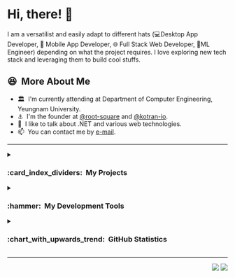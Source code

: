 # Hi, there! :wave:

I am a versatilist and easily adapt to different hats (:computer:Desktop App Developer, :iphone: Mobile App Developer, :globe_with_meridians: Full Stack Web Developer, :brain:ML Engineer) depending on what the project requires. I love exploring new tech stack and leveraging them to build cool stuffs.

## :laughing: &nbsp;More About Me
 * :classical_building: &nbsp;I'm currently attending at Department of Computer Engineering, Yeungnam University.
 * :anchor: &nbsp;I'm the founder at [@root-square](https://github.com/root-square) and [@kotran-io](https://github.com/kotran-io).
 * :speech_balloon: &nbsp;I like to talk about .NET and various web technologies.
 * :mailbox: &nbsp;You can contact me by [e-mail](mailto:junimiso04@naver.com).

---

<details> 
  <summary><h3>:card_index_dividers: &nbsp;My Projects</h3></summary>
  <p>
    <table width="100%">
      <th>NAME</th>
      <th>DESCRIPTION</th>
      <th>STARTED IN</th>
      <th>TECHNOLOGIES</th>
      <tr>
        <td align="center">
          <img alt="kotran" src="https://github.com/kotran-io/kotran-assets/blob/main/images/symbol/symbol_colored.svg" height="36">
          <p><b>Kotran</b></p>
        </td>
        <td>
          Kotran is an open source neural machine translator.
        </td>
        <td align="center">
          June, 2023
        </td>
        <td>
          Next.js, Node.js, ONNX Runtime, OpenNMT, PyTorch, React
        </td>
      </tr>
    </table>
  </p>
</details>

<details> 
  <summary><h3>:hammer: &nbsp;My Development Tools</h3></summary>

  <h4>:keyboard: &nbsp;Programming and Markup Languages</h4>
  <p>
    <img alt="Static Badge" src="https://img.shields.io/badge/C-blue?style=flat-square&logo=c&logoColor=white">
    <img alt="Static Badge" src="https://img.shields.io/badge/C%2B%2B-crimson?style=flat-square&logo=c%2B%2B&logoColor=white">
    <img alt="Static Badge" src="https://img.shields.io/badge/C%23-darkviolet?style=flat-square&logo=csharp">
    <img alt="Static Badge" src="https://img.shields.io/badge/CSS-orange?style=flat-square&logo=css3&logoColor=white">
    <img alt="Static Badge" src="https://img.shields.io/badge/Dart-dodgerblue?style=flat-square&logo=dart&logoColor=white">
    <img alt="Static Badge" src="https://img.shields.io/badge/Go-royalblue?style=flat-square&logo=go&logoColor=white">
    <img alt="Static Badge" src="https://img.shields.io/badge/HTML-orange?style=flat-square&logo=html5&logoColor=white">
    <img alt="Static Badge" src="https://img.shields.io/badge/JavaScript-yellow?style=flat-square&logo=javascript&logoColor=white">
    <img alt="Static Badge" src="https://img.shields.io/badge/Kotlin-darkviolet?style=flat-square&logo=kotlin&logoColor=white">
    <img alt="Static Badge" src="https://img.shields.io/badge/Markdown-black?style=flat-square&logo=markdown&logoColor=white">
    <img alt="Static Badge" src="https://img.shields.io/badge/PHP-blue?style=flat-square&logo=php&logoColor=white">
    <img alt="Static Badge" src="https://img.shields.io/badge/PowerShell-midnightblue?style=flat-square&logo=powershell&logoColor=white">
    <img alt="Static Badge" src="https://img.shields.io/badge/Python-blue?style=flat-square&logo=python&logoColor=white">
    <img alt="Static Badge" src="https://img.shields.io/badge/Rust-black?style=flat-square&logo=rust&logoColor=white">
    <img alt="Static Badge" src="https://img.shields.io/badge/TypeScript-royalblue?style=flat-square&logo=typescript&logoColor=white">
  </p>

  <h4>:books: &nbsp;Frameworks and Libraries</h4>
  <p>
    <img alt="Static Badge" src="https://img.shields.io/badge/.NET-darkviolet?style=flat-square&logo=.net&logoColor=white">
    <img alt="Static Badge" src="https://img.shields.io/badge/Electron-blue?style=flat-square&logo=electron&logoColor=white">
    <img alt="Static Badge" src="https://img.shields.io/badge/Flutter-dodgerblue?style=flat-square&logo=flutter&logoColor=white">
    <img alt="Static Badge" src="https://img.shields.io/badge/GitHub%20Actions-black?style=flat-square&logo=githubactions&logoColor=white">
    <img alt="Static Badge" src="https://img.shields.io/badge/Next.js-black?style=flat-square&logo=next.js&logoColor=white">
    <img alt="Static Badge" src="https://img.shields.io/badge/Node.js-green?style=flat-square&logo=node.js&logoColor=white">
    <img alt="Static Badge" src="https://img.shields.io/badge/Numpy-forestgreen?style=flat-square&logo=numpy&logoColor=white">
    <img alt="Static Badge" src="https://img.shields.io/badge/Pandas-darkviolet?style=flat-square&logo=pandas&logoColor=white">
    <img alt="Static Badge" src="https://img.shields.io/badge/PyTorch-orange?style=flat-square&logo=pytorch&logoColor=white">
    <img alt="Static Badge" src="https://img.shields.io/badge/React-blue?style=flat-square&logo=react&logoColor=white">
  </p>

  <h4>:cloud: &nbsp;Cloud Computing and Databases</h4>
  <p>
    <img alt="Static Badge" src="https://img.shields.io/badge/AWS-orangered?style=flat-square&logo=amazonaws&logoColor=white">
    <img alt="Static Badge" src="https://img.shields.io/badge/Cloudflare-orange?style=flat-square&logo=cloudflare&logoColor=white">
    <img alt="Static Badge" src="https://img.shields.io/badge/GitHub%20Pages-black?style=flat-square&logo=github&logoColor=white">
    <img alt="Static Badge" src="https://img.shields.io/badge/MySQL-midnightblue?style=flat-square&logo=mysql&logoColor=white">
    <img alt="Static Badge" src="https://img.shields.io/badge/SQLite-steelblue?style=flat-square&logo=sqlite&logoColor=white">
  </p>

  <h4>:computer: &nbsp;Software and Tools</h4>
  <p>
    <img alt="Static Badge" src="https://img.shields.io/badge/Adobe%20Illustrator-orange?style=flat-square&logo=adobeillustrator&logoColor=white">
    <img alt="Static Badge" src="https://img.shields.io/badge/Adobe%20Photoshop-royalblue?style=flat-square&logo=adobephotoshop&logoColor=white">
    <img alt="Static Badge" src="https://img.shields.io/badge/Android%20Studio-limegreen?style=flat-square&logo=android&logoColor=white">
    <img alt="Static Badge" src="https://img.shields.io/badge/git-orangered?style=flat-square&logo=git&logoColor=white">
    <img alt="Static Badge" src="https://img.shields.io/badge/Visual%20Studio-darkviolet?style=flat-square&logo=visualstudio&logoColor=white">
    <img alt="Static Badge" src="https://img.shields.io/badge/Visual%20Studio%20Code-dodgerblue?style=flat-square&logo=visualstudiocode&logoColor=white">
  </p>
</details>

<details> 
  <summary><h3>:chart_with_upwards_trend: &nbsp;GitHub Statistics</h3></summary>
  <p>
    <img alt="overview" src="https://raw.githubusercontent.com/handbros/github-stats-transparent/output/generated/overview.svg">
    <img alt="languages" src="https://raw.githubusercontent.com/handbros/github-stats-transparent/output/generated/languages.svg">
  </p>
</details>

---

<p align="right">
  <img src="https://komarev.com/ghpvc/?username=handbros&style=flat-square&label=Views">
  <img src="https://badges.pufler.dev/visits/handbros/handbros?color=black&style=flat-square">
</p>
